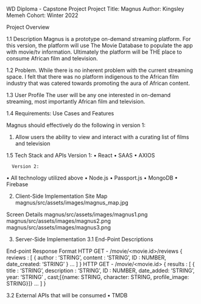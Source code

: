 WD Diploma - Capstone Project
Project Title:	Magnus 
Author:		Kingsley Memeh
Cohort: 		Winter 2022
 

Project Overview

1.1 Description
Magnus is a prototype on-demand streaming platform. For this version, the platform will use The Movie Database to populate the app with movie/tv information. Ultimately the platform will be THE place to consume African film and television. 

1.2 Problem.
While there is no inherent problem with the current streaming space. I felt that there was no platform indigenous to the African film industry that was catered towards promoting the aura of African content. 

1.3 User Profile
The user will be any one interested in on-demand streaming, most importantly African film and television. 

1.4 Requirements: Use Cases and Features

Magnus should effectively do the following in version 1:
1.	Allow users the ability to view and interact with a curating list of films and television

1.5 Tech Stack and APIs
Version 1:
•	React 
•	SAAS
•	AXIOS

      Version 2:
•	All technology utilized above
•	Node.js
•	Passport.js
•	MongoDB 
•	Firebase

2. Client-Side Implementation
Site Map
magnus/src/assets/images/magnus_map.jpg
 
Screen Details
magnus/src/assets/images/magnus1.png
magnus/src/assets/images/magnus2.png
magnus/src/assets/images/magnus3.png

3. Server-Side Implementation
3.1 End-Point Descriptions

End-point	Response Format
HTTP GET - /movie/<movie.id>/reviews	{ reviews : [ { author : ‘STRING’, content : ‘STRING’, ID : NUMBER, date_created: ‘STRING’ } … ] }
HTTP GET - /movie/<movie.id>        { results : [ { title : ‘STRING’, description : ‘STRING’, ID : NUMBER, date_added: ‘STRING’, year: ‘STRING’ , cast;[{name: STRING, character: STRING, profile_image: STRING}]} … ] }
	

3.2 External APIs that will be consumed 
•	TMDB

